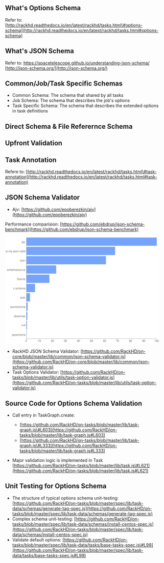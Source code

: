 ## What's Options Schema

Refer to: [http://rackhd.readthedocs.io/en/latest/rackhd/tasks.html\#options-schema](http://rackhd.readthedocs.io/en/latest/rackhd/tasks.html#options-schema)

## What's JSON Schema

Refer to: [https://spacetelescope.github.io/understanding-json-schema/   ](https://spacetelescope.github.io/understanding-json-schema/)[http://json-schema.org/](http://json-schema.org/)

## Common/Job/Task Specific Schemas

* Common Schema: The schema that shared by all tasks
* Job Schema: The schema that describes the job's options
* Task Specific Schema: The schema that describes the extended options in task definitions

## Direct Schema & File Referernce Schema

## Upfront Validation

## Task Annotation

Refere to: [http://rackhd.readthedocs.io/en/latest/rackhd/tasks.html\#task-annotation](http://rackhd.readthedocs.io/en/latest/rackhd/tasks.html#task-annotation)

## JSON Schema Validator

* Ajv: [https://github.com/epoberezkin/ajv](https://github.com/epoberezkin/ajv)

Performance comparision: [https://github.com/ebdrup/json-schema-benchmark](https://github.com/ebdrup/json-schema-benchmark)

![](/assets/json-schema-validatior-performance-comparision.png)

* RackHD JSON Schema Validator: [https://github.com/RackHD/on-core/blob/master/lib/common/json-schema-validator.js](https://github.com/RackHD/on-core/blob/master/lib/common/json-schema-validator.js)
* Task Options Validator: [https://github.com/RackHD/on-tasks/blob/master/lib/utils/task-option-validator.js](https://github.com/RackHD/on-tasks/blob/master/lib/utils/task-option-validator.js)

## Source Code for Options Schema Validation

* Call entry in TaskGraph.create:

  * [https://github.com/RackHD/on-tasks/blob/master/lib/task-graph.js\#L603](https://github.com/RackHD/on-tasks/blob/master/lib/task-graph.js#L603)
  * [https://github.com/RackHD/on-tasks/blob/master/lib/task-graph.js\#L333](https://github.com/RackHD/on-tasks/blob/master/lib/task-graph.js#L333)

* Major validation logic is implemented in Task [https://github.com/RackHD/on-tasks/blob/master/lib/task.js\#L621](https://github.com/RackHD/on-tasks/blob/master/lib/task.js#L621)

## Unit Testing for Options Schema

* The structure of typical options schema unit-testing: [https://github.com/RackHD/on-tasks/blob/master/spec/lib/task-data/schemas/generate-tag-spec.js](https://github.com/RackHD/on-tasks/blob/master/spec/lib/task-data/schemas/generate-tag-spec.js)
* Complex schema unit-testing: [https://github.com/RackHD/on-tasks/blob/master/spec/lib/task-data/schemas/install-centos-spec.js](https://github.com/RackHD/on-tasks/blob/master/spec/lib/task-data/schemas/install-centos-spec.js)
* Validate default options: [https://github.com/RackHD/on-tasks/blob/master/spec/lib/task-data/tasks/base-tasks-spec.js\#L99](https://github.com/RackHD/on-tasks/blob/master/spec/lib/task-data/tasks/base-tasks-spec.js#L99)



